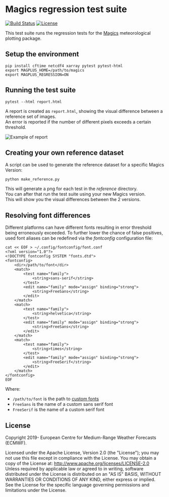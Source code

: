 
# Magics regression test suite

[![Build Status](https://img.shields.io/github/workflow/status/ecmwf/magics-test/ci?label=tests)](https://github.com/ecmwf/magics-test/actions/workflows/ci.yml)
[![License](https://img.shields.io/github/license/ecmwf/magics-test)](https://github.com/ecmwf/magics-test/blob/master/LICENSE)

This test suite runs the regression tests for the [Magics](https://confluence.ecmwf.int/magics) meteorological plotting package.

## Setup the environment

```shell
pip install cftime netcdf4 xarray pytest pytest-html
export MAGPLUS_HOME=/path/to/magics
export MAGPLUS_REGRESSION=ON
```

## Running the test suite

```shell
pytest --html report.html
```

A report is created as `report.html`, showing the visual difference between a reference set of images.  
An error is reported if the number of different pixels exceeds a certain threshold.

![Example of report](report.png)

## Creating your own reference dataset

A script can be used to generate the reference dataset for a specific Magics Version:

```shell
python make_reference.py
```

This will generate a png for each test in the *reference* directory.  
You can after that run the test suite using your new Magics version.  
This will show you the visual differences between the 2 versions.

## Resolving font differences

Different platforms can have different fonts resulting in error threshold being erroneously exceeded. To further lower the chance of false positives, used font aliases can be redefined via the *fontconfig* configuration file:

```shell
cat << EOF > ~/.config/fontconfig/font.conf
<?xml version="1.0"?>
<!DOCTYPE fontconfig SYSTEM "fonts.dtd">
<fontconfig>
    <dir>/path/to/font</dir>
    <match>
        <test name="family">
            <string>sans-serif</string>
        </test>
        <edit name="family" mode="assign" binding="strong">
            <string>FreeSans</string>
        </edit>
    </match>
    <match>
        <test name="family">
            <string>helvetica</string>
        </test>
        <edit name="family" mode="assign" binding="strong">
            <string>FreeSans</string>
        </edit>
    </match>
    <match>
        <test name="family">
            <string>times</string>
        </test>
        <edit name="family" mode="assign" binding="strong">
            <string>FreeSerif</string>
        </edit>
    </match>
</fontconfig>
EOF
```

Where:

* `/path/to/font` is the path to [custom fonts](http://ftp.gnu.org/gnu/freefont/freefont-otf-20100919.zip)
* `FreeSans` is the name of a custom sans serif font
* `FreeSerif` is the name of a custom serif font

## License

Copyright 2019- European Centre for Medium-Range Weather Forecasts (ECMWF).

Licensed under the Apache License, Version 2.0 (the "License"); you may not use this file except in compliance with the License. You may obtain a copy of the License at: http://www.apache.org/licenses/LICENSE-2.0 Unless required by applicable law or agreed to in writing, software distributed under the License is distributed on an "AS IS" BASIS, WITHOUT WARRANTIES OR CONDITIONS OF ANY KIND, either express or implied. See the License for the specific language governing permissions and limitations under the License.
